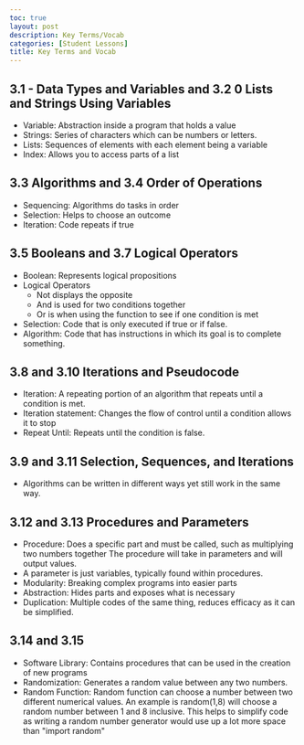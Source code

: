 ```yaml
---
toc: true
layout: post
description: Key Terms/Vocab
categories: [Student Lessons]
title: Key Terms and Vocab
---
```


## 3.1 - Data Types and Variables and 3.2 0 Lists and Strings Using Variables
- Variable: Abstraction inside a program that holds a value
- Strings: Series of characters which can be numbers or letters.
- Lists: Sequences of elements with each element being a variable
- Index: Allows you to access parts of a list
## 3.3 Algorithms and 3.4 Order of Operations
- Sequencing: Algorithms do tasks in order
- Selection: Helps to choose an outcome
- Iteration: Code repeats if true
## 3.5 Booleans and 3.7 Logical Operators
- Boolean: Represents logical propositions
- Logical Operators
    * Not displays the opposite
    * And is used for two conditions together
    * Or is when using the function to see if one condition is met
- Selection: Code that is only executed if true or if false.
- Algorithm: Code that has instructions in which its goal is to complete something.
## 3.8 and 3.10 Iterations and Pseudocode
- Iteration: A repeating portion of an algorithm that repeats until a condition is met.
- Iteration statement: Changes the flow of control until a condition allows it to stop
- Repeat Until: Repeats until the condition is false.
## 3.9 and 3.11 Selection, Sequences, and Iterations
- Algorithms can be written in different ways yet still work in the same way.
## 3.12 and 3.13 Procedures and Parameters
- Procedure: Does a specific part and must be called, such as multiplying two numbers together The procedure will take in parameters and will output values.
- A parameter is just variables, typically found within procedures.
- Modularity: Breaking complex programs into easier parts
- Abstraction: Hides parts and exposes what is necessary
- Duplication: Multiple codes of the same thing, reduces efficacy as it can be simplified.
## 3.14 and 3.15
- Software Library: Contains procedures that can be used in the creation of new programs
- Randomization: Generates a random value between any two numbers.
- Random Function: Random function can choose a number between two different numerical values. An example is random(1,8) will choose a random number between 1 and 8 inclusive. This helps to simplify code as writing a random number generator would use up a lot more space than "import random"